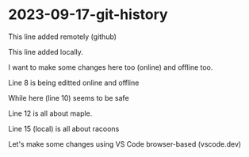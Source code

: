 # 2023-09-17-git-history
This line added remotely (github)

This line added locally.

I want to make some changes here too (online) and offline too.

Line 8 is being editted online and offline

While here (line 10) seems to be safe

Line 12 is all about maple.


Line 15 (local) is all about racoons

Let's make some changes using VS Code browser-based (vscode.dev)